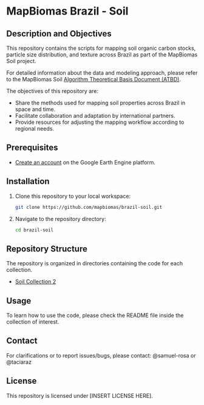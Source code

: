 # MapBiomas Brazil - Soil

## Description and Objectives
This repository contains the scripts for mapping soil organic carbon stocks, particle size distribution, and texture across Brazil as part of the MapBiomas Soil project.

For detailed information about the data and modeling approach, please refer to the MapBiomas Soil [Algorithm Theoretical Basis Document (ATBD)](https://brasil.mapbiomas.org/metodo-mapbiomas-solo/).

The objectives of this repository are:
* Share the methods used for mapping soil properties across Brazil in space and time.
* Facilitate collaboration and adaptation by international partners.
* Provide resources for adjusting the mapping workflow according to regional needs.

## Prerequisites
* [Create an account](https://signup.earthengine.google.com/) on the Google Earth Engine platform.

## Installation
1. Clone this repository to your local workspace:
    ```sh
    git clone https://github.com/mapbiomas/brazil-soil.git
    ```
2. Navigate to the repository directory:
    ```sh
    cd brazil-soil
    ```

## Repository Structure
The repository is organized in directories containing the code for each collection.

* [Soil Collection 2](./collection_02/)

## Usage
To learn how to use the code, please check the README file inside the collection of interest.

## Contact
For clarifications or to report issues/bugs, please contact: @samuel-rosa or @taciaraz

## License  
This repository is licensed under [INSERT LICENSE HERE].